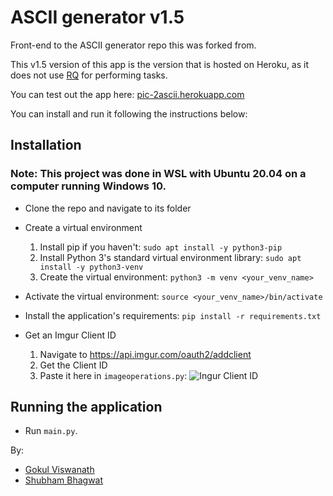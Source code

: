 # ASCII generator v1.5

Front-end to the ASCII generator repo this was forked from.

This v1.5 version of this app is the version that is hosted on Heroku, as it does not use [RQ](https://nvie.com/posts/introducing-rq/) for performing tasks.

You can test out the app here: [pic-2ascii.herokuapp.com](https://pic-2ascii.herokuapp.com/)

You can install and run it following the instructions below:

## Installation

### Note: This project was done in WSL with Ubuntu 20.04 on a computer running Windows 10.

- Clone the repo and navigate to its folder
- Create a virtual environment

    1. Install pip if you haven't: `sudo apt install -y python3-pip`
    2. Install Python 3's standard virtual environment library: `sudo apt install -y python3-venv`
    3. Create the virtual environment: `python3 -m venv <your_venv_name>`
- Activate the virtual environment: `source <your_venv_name>/bin/activate`
- Install the application's requirements: `pip install -r requirements.txt`

- Get an Imgur Client ID
    1. Navigate to https://api.imgur.com/oauth2/addclient
    2. Get the Client ID
    3. Paste it here in `imageoperations.py`:
    ![Ingur Client ID](https://i.imgur.com/GYa1kpJ.png)

    
## Running the application

- Run `main.py`.


By:
- [Gokul Viswanath](https://1gokul.github.io/)
- [Shubham Bhagwat](https://shubhamxb.github.io/)
